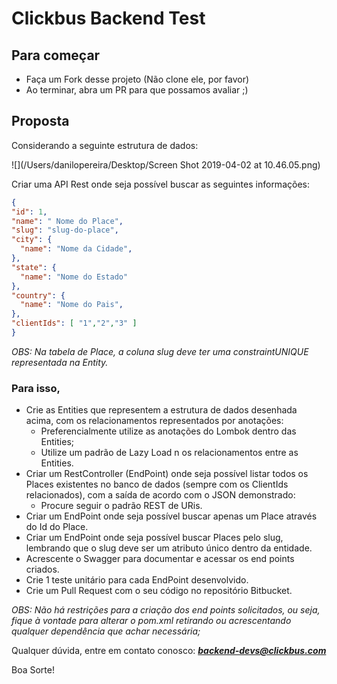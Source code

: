 # Clickbus Backend Test

## Para começar
* Faça um Fork desse projeto (Não clone ele, por favor)
* Ao terminar, abra um PR para que possamos avaliar ;)

## Proposta
Considerando a seguinte estrutura de dados:

![](/Users/danilopereira/Desktop/Screen Shot 2019-04-02 at 10.46.05.png)

Criar uma API Rest onde seja possível buscar as seguintes informações:
```json
{
"id": 1,
"name": " Nome do Place",
"slug": "slug-do-place",
"city": {
  "name": "Nome da Cidade",
},
"state": {
  "name": "Nome do Estado"
},
"country": {
  "name": "Nome do Pais",
},
"clientIds": [ "1","2","3" ]
}
```

*OBS: Na tabela de Place, a coluna ​slug​​ deve ter uma constraint ​UNIQUE​​ representada na Entity.*

### Para isso, 
* Crie as Entities que representem a estrutura de dados desenhada acima, com os relacionamentos representados por anotações:
    * Preferencialmente utilize as anotações do ​Lombok​​ dentro das Entities;
    * Utilize um padrão de ​Lazy​​ ​Load​​ n​ os relacionamentos entre as Entities.
* Criar um RestController (EndPoint) onde seja possível listar todos os Places existentes
no banco de dados (sempre com os ClientIds relacionados), com a saída de acordo com o JSON demonstrado:
    * Procure seguir o padrão REST de URis.
* Criar um EndPoint onde seja possível buscar apenas um Place através do Id do Place.
* Criar um EndPoint onde seja possível buscar Places pelo slug, lembrando que o slug
deve ser um atributo único dentro da entidade.
* Acrescente o Swagger para documentar e acessar os end points criados.
* Crie 1 teste unitário para cada EndPoint desenvolvido.
* Crie um Pull Request com o seu código no repositório Bitbucket.

*OBS:
Não há restrições para a criação dos end points solicitados, ou seja, fique à vontade
para alterar o pom.xml retirando ou acrescentando qualquer dependência que achar necessária;*

Qualquer dúvida, entre em contato conosco: ***backend-devs@clickbus.com***

Boa Sorte!

